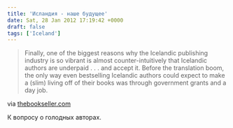 ```yaml
---
title: 'Исландия - наше будущее'
date: Sat, 28 Jan 2012 17:19:42 +0000
draft: false
tags: ['Iceland']
---
```


> Finally, one of the biggest reasons why the Icelandic publishing industry is so vibrant is almost counter-intuitively that Icelandic authors are underpaid . . . and accept it. Before the translation boom, the only way even bestselling Icelandic authors could expect to make a (slim) living off of their books was through government grants and a day job.

via [thebookseller.com](http://www.thebookseller.com/feature/depth-icelands-book-market.html)

К вопросу о голодных авторах.